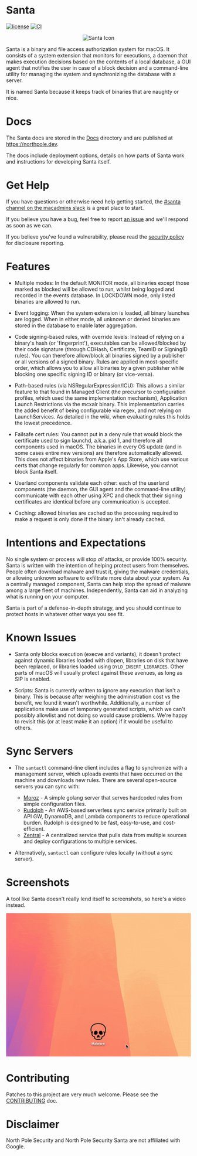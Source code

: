 # Santa

[![license](https://img.shields.io/github/license/northpolesec/santa)](https://github.com/northpolesec/santa/blob/main/LICENSE)
[![CI](https://github.com/northpolesec/santa/actions/workflows/ci.yml/badge.svg)](https://github.com/northpolesec/santa/actions/workflows/ci.yml)

<p align="center">
    <img src="./docs/images/nps-logo-256.png" height="128" alt="Santa Icon" />
</p>

Santa is a binary and file access authorization system for macOS. It consists of a system
extension that monitors for executions, a daemon that makes execution decisions
based on the contents of a local database, a GUI agent that notifies the user in
case of a block decision and a command-line utility for managing the system and
synchronizing the database with a server.

It is named Santa because it keeps track of binaries that are naughty or nice.

# Docs

The Santa docs are stored in the
[Docs](https://github.com/northpolesec/santa/blob/main/docs) directory and are published
at https://northpole.dev.

The docs include deployment options, details on how parts of Santa work and
instructions for developing Santa itself.

# Get Help

If you have questions or otherwise need help getting started,
the [#santa channel on the macadmins slack](https://app.slack.com/client/T04QVKUQG/C0E1VRBGW) is a great place to start.

If you believe you have a bug, feel free to report [an
issue](https://github.com/northpolesec/santa/issues) and we'll respond as soon as we
can.

If you believe you've found a vulnerability, please read the
[security policy](https://github.com/northpolesec/santa/security/policy) for
disclosure reporting.

# Features

* Multiple modes: In the default MONITOR mode, all binaries except those marked
  as blocked will be allowed to run, whilst being logged and recorded in
  the events database. In LOCKDOWN mode, only listed binaries are allowed to
  run.

* Event logging: When the system extension is loaded, all binary launches are
  logged. When in either mode, all unknown or denied binaries are stored in the
  database to enable later aggregation.

* Code signing-based rules, with override levels: Instead of relying on a
  binary's hash (or 'fingerprint'), executables can be allowed/blocked by their
  code signature (through CDHash, Certificate, TeamID or SigningID rules). You
  can therefore allow/block all binaries signed by a publisher or all versions
  of a signed binary. Rules are applied in most-specific order, which allows you
  to allow all binaries by a given publisher while blocking one specific
  signing ID or binary (or vice-versa).

* Path-based rules (via NSRegularExpression/ICU): This allows a similar feature
  to that found in Managed Client (the precursor to configuration profiles,
  which used the same implementation mechanism), Application Launch
  Restrictions via the mcxalr binary. This implementation carries the added
  benefit of being configurable via regex, and not relying on LaunchServices.
  As detailed in the wiki, when evaluating rules this holds the lowest
  precedence.

* Failsafe cert rules: You cannot put in a deny rule that would block the
  certificate used to sign launchd, a.k.a. pid 1, and therefore all components
  used in macOS. The binaries in every OS update (and in some cases entire new
  versions) are therefore automatically allowed. This does not affect binaries
  from Apple's App Store, which use various certs that change regularly for
  common apps. Likewise, you cannot block Santa itself.

* Userland components validate each other: each of the userland components (the
  daemon, the GUI agent and the command-line utility) communicate with each
  other using XPC and check that their signing certificates are identical
  before any communication is accepted.

* Caching: allowed binaries are cached so the processing required to make a
  request is only done if the binary isn't already cached.

# Intentions and Expectations

No single system or process will stop *all* attacks, or provide 100% security.
Santa is written with the intention of helping protect users from themselves.
People often download malware and trust it, giving the malware credentials, or
allowing unknown software to exfiltrate more data about your system. As a
centrally managed component, Santa can help stop the spread of malware among a
large fleet of machines. Independently, Santa can aid in analyzing what is
running on your computer.

Santa is part of a defense-in-depth strategy, and you should continue to
protect hosts in whatever other ways you see fit.

# Known Issues

* Santa only blocks execution (execve and variants), it doesn't protect against
  dynamic libraries loaded with dlopen, libraries on disk that have been
  replaced, or libraries loaded using `DYLD_INSERT_LIBRARIES`. Other parts of
  macOS will usually protect against these avenues, as long as SIP is enabled.

* Scripts: Santa is currently written to ignore any execution that isn't a
  binary. This is because after weighing the administration cost vs the
  benefit, we found it wasn't worthwhile. Additionally, a number of
  applications make use of temporary generated scripts, which we can't possibly
  allowlist and not doing so would cause problems. We're happy to revisit this
  (or at least make it an option) if it would be useful to others.

# Sync Servers

* The `santactl` command-line client includes a flag to synchronize with a
  management server, which uploads events that have occurred on the machine and
  downloads new rules. There are several open-source servers you can sync with:

    * [Moroz](https://github.com/groob/moroz) - A simple golang server that
      serves hardcoded rules from simple configuration files.
    * [Rudolph](https://github.com/airbnb/rudolph) - An AWS-based serverless sync service
      primarily built on API GW, DynamoDB, and Lambda components to reduce operational burden.
      Rudolph is designed to be fast, easy-to-use, and cost-efficient.
    * [Zentral](https://github.com/zentralopensource/zentral/wiki) - A
      centralized service that pulls data from multiple sources and deploy
      configurations to multiple services.

* Alternatively, `santactl` can configure rules locally (without a sync
  server).

# Screenshots

A tool like Santa doesn't really lend itself to screenshots, so here's a video
instead.


<p align="center"> <img src="./docs/images/santa-block.gif" alt="Santa Block Video" /> </p>

# Contributing
Patches to this project are very much welcome. Please see the
[CONTRIBUTING](https://northpole.dev/development/contributing) doc.

# Disclaimer

North Pole Security and North Pole Security Santa are not affiliated with
Google.
